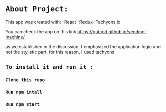 # `About Project:`

This app was created with:
-React
-Redux
-Tachyons.io

You can check the app on this link https://gutcod.github.io/vending-machine/

as we established in the discussion, I emphasized the application logic and not the stylistic part, for this reason, I used tachyons

## `To install it and run it :`

### `Clone this repo`

### `Run npm intall`

### `Run npm start`
